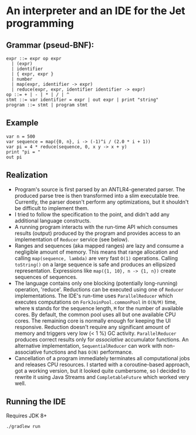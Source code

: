 # An interpreter and an IDE for the Jet programming


## Grammar (pseud-BNF):
```
expr ::= expr op expr
  | (expr)
  | identifier
  | { expr, expr }
  | number
  | map(expr, identifier -> expr)
  | reduce(expr, expr, identifier identifier -> expr)
op ::= + | - | * | / | ^
stmt ::= var identifier = expr | out expr | print "string"
program ::= stmt | program stmt
```

## Example
```
var n = 500
var sequence = map({0, n}, i -> (-1)^i / (2.0 * i + 1))
var pi = 4 * reduce(sequence, 0, x y -> x + y)
print "pi = "
out pi
```

## Realization
- Program's source is first parsed by an ANTLR4-generated parser.
  The produced parse tree is then transformed into a slim executable tree.
  Currently, the parser doesn't perform any optimizations, but it shouldn't be difficult to implement them.
- I tried to follow the specification to the point, and didn't add any additional language constructs.
- A running program interacts with the run-time API which consumes results (output) produced by the program
  and provides access to an implementation of `Reducer` service (see below).
- Ranges and sequences (aka mapped ranges) are lazy and consume a negligible amount of memory.
  This means that range allocation and calling `map(sequence, lambda)` are very fast `O(1)` operations.
  Calling `toString()` on a large sequence is safe and produces an ellipsized representation.
  Expressions like `map({1, 10}, n -> {1, n})` create sequences of sequences.
- The language contains only one blocking (potentially long-running) operation, 'reduce'.
  Reductions can be executed using one of `Reducer` implementations. The IDE's run-time uses `ParallelReducer` which
  executes computations on `ForkJoinPool.commonPool` in `O(N/M)` time, where `N` stands for the sequence length,
  `M` for the number of available cores.
  By default, the common pool uses all but one available CPU cores.
  The remaining core is normally enough for keeping the UI responsive.
  Reduction doesn't require any significant amount of memory and triggers very low (< 1 %) GC activity.
  `ParallelReducer` produces correct results only for *associative* accumulator functions. An alternative implementation,
  `SequentialReducer` can work with non-associative functions and has `O(N)` performance.
- Cancellation of a program immediately terminates all computational jobs and releases CPU resources.
  I started with a coroutine-based approach, got a working version, but it looked quite cumbersome,
  so I decided to rewrite it using Java Streams and `CompletableFuture` which worked very well.

## Running the IDE

Requires JDK 8+

```
./gradlew run
```
